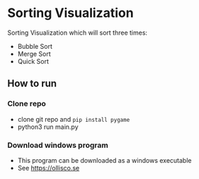 # Sorting Visualization
Sorting Visualization which will sort three times:
- Bubble Sort
- Merge Sort
- Quick Sort


## How to run

### Clone repo
- clone git repo and `pip install pygame`
- python3 run main.py

### Download windows program
- This program can be downloaded as a windows executable
- See https://ollisco.se
